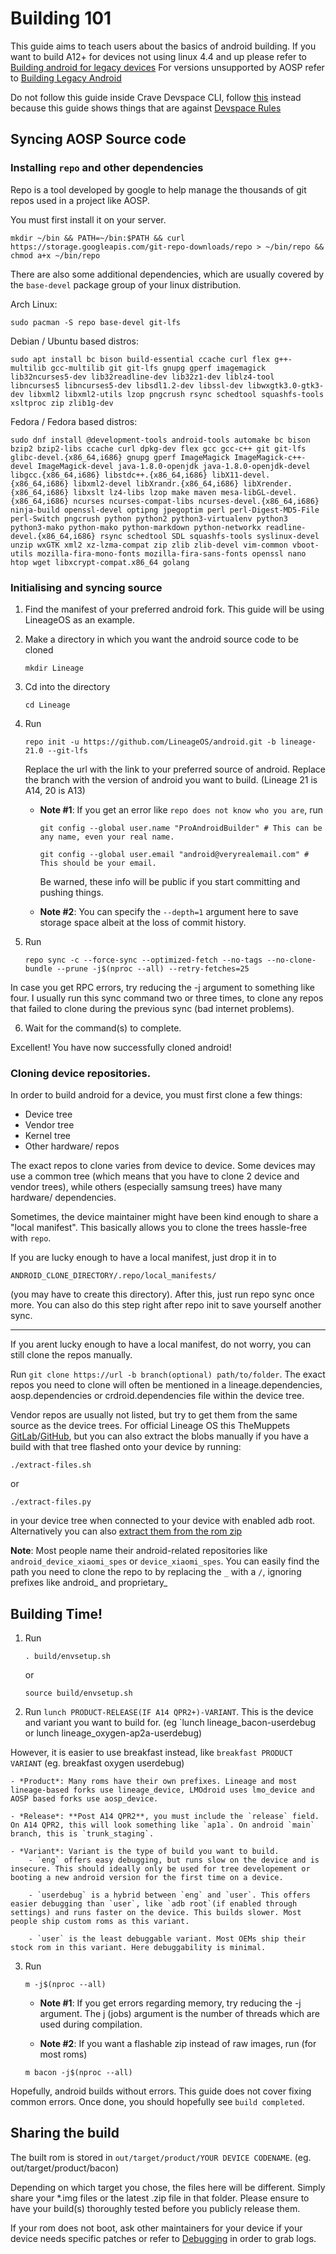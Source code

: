# Building 101

This guide aims to teach users about the basics of android building.
If you want to build A12+ for devices not using linux 4.4 and up please refer to [Building android for legacy devices](/wiki/Building_android_for_legacy_devices)
For versions unsupported by AOSP refer to [Building Legacy Android](/wiki/Building_legacy_android)

Do not follow this guide inside Crave Devspace CLI, follow [this](/wiki/Crave_Devspace) instead because this guide shows things that are against [Devspace Rules](/wiki/Crave_Rules)

## Syncing AOSP Source code

### Installing `repo` and other dependencies

Repo is a tool developed by google to help manage the thousands of git repos used in a project like AOSP.

You must first install it on your server.
```
mkdir ~/bin && PATH=~/bin:$PATH && curl https://storage.googleapis.com/git-repo-downloads/repo > ~/bin/repo && chmod a+x ~/bin/repo
```
There are also some additional dependencies, which are usually covered by the `base-devel` package group of your linux distribution.

Arch Linux:
```
sudo pacman -S repo base-devel git-lfs
```

Debian / Ubuntu based distros:
```
sudo apt install bc bison build-essential ccache curl flex g++-multilib gcc-multilib git git-lfs gnupg gperf imagemagick lib32ncurses5-dev lib32readline-dev lib32z1-dev liblz4-tool libncurses5 libncurses5-dev libsdl1.2-dev libssl-dev libwxgtk3.0-gtk3-dev libxml2 libxml2-utils lzop pngcrush rsync schedtool squashfs-tools xsltproc zip zlib1g-dev
```

Fedora / Fedora based distros:
```
sudo dnf install @development-tools android-tools automake bc bison bzip2 bzip2-libs ccache curl dpkg-dev flex gcc gcc-c++ git git-lfs glibc-devel.{x86_64,i686} gnupg gperf ImageMagick ImageMagick-c++-devel ImageMagick-devel java-1.8.0-openjdk java-1.8.0-openjdk-devel libgcc.{x86_64,i686} libstdc++.{x86_64,i686} libX11-devel.{x86_64,i686} libxml2-devel libXrandr.{x86_64,i686} libXrender.{x86_64,i686} libxslt lz4-libs lzop make maven mesa-libGL-devel.{x86_64,i686} ncurses ncurses-compat-libs ncurses-devel.{x86_64,i686} ninja-build openssl-devel optipng jpegoptim perl perl-Digest-MD5-File perl-Switch pngcrush python python2 python3-virtualenv python3 python3-mako python-mako python-markdown python-networkx readline-devel.{x86_64,i686} rsync schedtool SDL squashfs-tools syslinux-devel unzip wxGTK xml2 xz-lzma-compat zip zlib zlib-devel vim-common vboot-utils mozilla-fira-mono-fonts mozilla-fira-sans-fonts openssl nano htop wget libxcrypt-compat.x86_64 golang
```

### Initialising and syncing source

1. Find the manifest of your preferred android fork. This guide will be using LineageOS as an example.

2. Make a directory in which you want the android source code to be cloned
    ```
    mkdir Lineage
    ```

3. Cd into the directory
    ```
    cd Lineage
    ```

4. Run
    ```
    repo init -u https://github.com/LineageOS/android.git -b lineage-21.0 --git-lfs
    ```

    Replace the url with the link to your preferred source of android. Replace the branch with the version of android you want to build. (Lineage 21 is A14, 20 is A13)

    - **Note #1**: If you get an error like `repo does not know who you are`, run 
        ```
        git config --global user.name "ProAndroidBuilder" # This can be any name, even your real name.
        ```

        ```
        git config --global user.email "android@veryrealemail.com" # This should be your email.
        ```
        Be warned, these info will be public if you start committing and pushing things.

    - **Note #2**: You can specify the `--depth=1` argument here to save storage space albeit at the loss of commit history.

5. Run
    ```
    repo sync -c --force-sync --optimized-fetch --no-tags --no-clone-bundle --prune -j$(nproc --all) --retry-fetches=25
    ```

In case you get RPC errors, try reducing the -j argument to something like four. I usually run this sync command two or three times, to clone any repos that failed to clone during the previous sync (bad internet problems).

6. Wait for the command(s) to complete.

Excellent! You have now successfully cloned android!

### Cloning device repositories.

In order to build android for a device, you must first clone a few things:

* Device tree
* Vendor tree
* Kernel tree
* Other hardware/ repos

The exact repos to clone varies from device to device. Some devices may use a common tree (which means that you have to clone 2 device and vendor trees), while others (especially samsung trees) have many hardware/ dependencies.

Sometimes, the device maintainer might have been kind enough to share a "local manifest". This basically allows you to clone the trees hassle-free with `repo`.

If you are lucky enough to have a local manifest, just drop it in to 
```
ANDROID_CLONE_DIRECTORY/.repo/local_manifests/
```
(you may have to create this directory). After this, just run repo sync once more. You can also do this step right after repo init to save yourself another sync.

---

If you arent lucky enough to have a local manifest, do not worry, you can still clone the repos manually.

Run `git clone https://url -b branch(optional) path/to/folder`. The exact repos you need to clone will often be mentioned in a lineage.dependencies, aosp.dependencies or crdroid.dependencies file within the device tree.

Vendor repos are usually not listed, but try to get them from the same source as the device trees. For official Lineage OS this TheMuppets [GitLab](https://gitlab.com/the-muppets)/[GitHub](https://github.com/TheMuppets), but you can also extract the blobs manually if you have a build with that tree flashed onto your device by running:

```
./extract-files.sh
```
or
```
./extract-files.py
```

in your device tree when connected to your device with enabled adb root. Alternatively you can also [extract them from the rom zip](https://wiki.lineageos.org/extracting_blobs_from_zips)

**Note**: Most people name their android-related repositories like `android_device_xiaomi_spes` or `device_xiaomi_spes`. You can easily find the path you need to  clone the repo to by replacing the `_` with a `/`, ignoring prefixes like android_ and proprietary_


## Building Time!

1. Run
    ```
    . build/envsetup.sh
    ```
    or
    ```
    source build/envsetup.sh
    ```

2. Run `lunch PRODUCT-RELEASE(IF A14 QPR2+)-VARIANT`. This is the device and variant you want to build for. 
(eg `lunch lineage_bacon-userdebug or lunch lineage_oxygen-ap2a-userdebug)

However, it is easier to use breakfast instead, like `breakfast PRODUCT VARIANT` 
(eg. breakfast oxygen userdebug)

    - *Product*: Many roms have their own prefixes. Lineage and most lineage-based forks use lineage_device, LMOdroid uses lmo_device and AOSP based forks use aosp_device.

    - *Release*: **Post A14 QPR2**, you must include the `release` field. On A14 QPR2, this will look something like `ap1a`. On android `main` branch, this is `trunk_staging`.

    - *Variant*: Variant is the type of build you want to build.
        - `eng` offers easy debugging, but runs slow on the device and is insecure. This should ideally only be used for tree developement or booting a new android version for the first time on a device.

        - `userdebug` is a hybrid between `eng` and `user`. This offers easier debugging than `user`, like `adb root`(if enabled through settings) and runs faster on the device. This builds slower. Most people ship custom roms as this variant.

        - `user` is the least debuggable variant. Most OEMs ship their stock rom in this variant. Here debuggability is minimal.

3. Run
    ```
    m -j$(nproc --all)
    ```

    - **Note #1**: If you get errors regarding memory, try reducing the -j argument. The j (jobs) argument is the number of threads which are used during compilation.

    - **Note #2**: If you want a flashable zip instead of raw images, run (for most roms)
    ```
    m bacon -j$(nproc --all)
    ```

Hopefully, android builds without errors. This guide does not cover fixing common errors. Once done, you should hopefully see `build completed`.

## Sharing the build

The built rom is stored in `out/target/product/YOUR DEVICE CODENAME`. 
(eg. out/target/product/bacon)

Depending on which target you chose, the files here will be different.
Simply share your *.img files or the latest .zip file in that folder. Please ensure to have your build(s) thoroughly tested before you publicly release them.

If your rom does not boot, ask other maintainers for your device if your device needs specific patches or refer to [Debugging](/wiki/Debugging) in order to grab logs.

